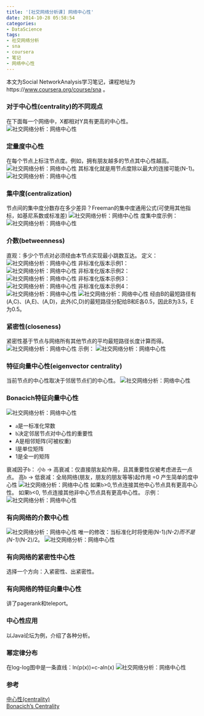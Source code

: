 ```yaml
---
title: '[社交网络分析课] 网络中心性'
date: 2014-10-28 05:58:54
categories: 
- DataScience
tags: 
- 社交网络分析
- sna
- coursera
- 笔记
- 网络中心性
---
```

本文为Social NetworkAnalysis学习笔记，课程地址为https://www.coursera.org/course/sna 。

### 对于中心性(centrality)的不同观点

在下面每一个网络中，X都相对Y具有更高的中心性。
![社交网络分析：网络中心性](/images/2014/10/0026uWfMgy6O9kHHQAWda.jpg)

### 定量度中心性

在每个节点上标注节点度。例如，拥有朋友越多的节点其中心性越高。
![社交网络分析：网络中心性](/images/2014/10/0026uWfMgy6O9mJ4MY67e.jpg)
其标准化就是用节点度除以最大的连接可能(N-1)。
![社交网络分析：网络中心性](/images/2014/10/0026uWfMgy6O9nfYJRj0d.jpg)

### 集中度(centralization)

节点间的集中度分数存在多少差异？Freeman的集中度通用公式(可使用其他指标，如基尼系数或标准差)
![社交网络分析：网络中心性](/images/2014/10/0026uWfMgy6OaW81FfA22.png)
度集中度示例：
![社交网络分析：网络中心性](/images/2014/10/0026uWfMgy6OaWi1MIKee.jpg)

### 介数(betweenness)

直观：多少个节点对必须经由本节点实现最小跳数互达。 
定义：
![社交网络分析：网络中心性](/images/2014/10/0026uWfMgy6OaXuDQn731.jpg)
非标准化版本示例1：
![社交网络分析：网络中心性](/images/2014/10/0026uWfMgy6OaXPKa943a.png)
非标准化版本示例2：
![社交网络分析：网络中心性](/images/2014/10/0026uWfMgy6OaY5CUw4c4.png)
非标准化版本示例3：
![社交网络分析：网络中心性](/images/2014/10/0026uWfMgy6OaYbOEr14b.png)
非标准化版本示例4：
![社交网络分析：网络中心性](/images/2014/10/0026uWfMgy6OaZvW9mn8f.png)
![社交网络分析：网络中心性](/images/2014/10/0026uWfMgy6OaZJyVLZ23.jpg)
经由B的最短路径有(A,C)、(A,E)、(A,D)，此外(C,D)的最短路径分配给B和E各0.5，因此B为3.5，E为0.5。

### 紧密性(closeness)

紧密性基于节点与网络所有其他节点的平均最短路径长度计算而得。
![社交网络分析：网络中心性](/images/2014/10/0026uWfMgy6Ob3EGRLed4.png)
示例：
![社交网络分析：网络中心性](/images/2014/10/0026uWfMgy6Ob3Vn1g521.png)

### 特征向量中心性(eigenvector centrality)

当前节点的中心性取决于邻居节点们的中心性。
![社交网络分析：网络中心性](/images/2014/10/0026uWfMgy6Ob71fBJA16.png)

### Bonacich特征向量中心性

![社交网络分析：网络中心性](/images/2014/10/0026uWfMgy6Ocaw3TQ824.png)
- <span style="font-family: symbol;">a</span>是一标准化常数
- <span style="font-family: symbol;">b</span>决定邻居节点对中心性的重要性
- A是相邻矩阵(可被权重)
- I是单位矩阵
- 1是全一的矩阵

衰减因子<span style="font-family: symbol;">b</span>：
小<span style="font-family: symbol;">b</span> -> 高衰减：仅直接朋友起作用，且其重要性仅被考虑进去一点点。
高<span style="font-family: symbol;">b</span> -> 低衰减：全局网络(朋友，朋友的朋友等等)起作用
=0 产生简单的度中心性
![社交网络分析：网络中心性](/images/2014/10/0026uWfMgy6OcbAOXfnf5.png)
如果<span style="font-family: symbol;">b</span>>0,节点连接其他中心节点具有更高中心性。
如果<span style="font-family: symbol;">b</span><0, 节点连接其他非中心节点具有更高中心性。
示例：
![社交网络分析：网络中心性](/images/2014/10/0026uWfMgy6OcbZmJYC22.png)

### 有向网络的介数中心性

![社交网络分析：网络中心性](/images/2014/10/0026uWfMgy6OcdJIf8B21.png)
唯一的修改：当标准化时将使用(N-1)*(N-2)而不是(N-1)*(N-2)/2。
![社交网络分析：网络中心性](/images/2014/10/0026uWfMgy6OcdVsjos48.png)

### 有向网络的紧密性中心性

选择一个方向：入紧密性、出紧密性。

### 有向网络的特征向量中心性

讲了pagerank和teleport。

### 中心性应用

以Java论坛为例，介绍了各种分析。

### 幂定律分布

在log-log图中是一条直线：ln(p(x))=c-aln(x)
![社交网络分析：网络中心性](/images/2014/10/0026uWfMgy6OcfjTFIbef.png)

### 参考

[中心性(centrality)](http://wenku.baidu.com/view/50476e8302d276a200292e73.html)    
[Bonacich’s Centrality](http://a-ma.us/wp/2011/03/bonacichs-centrality/)    